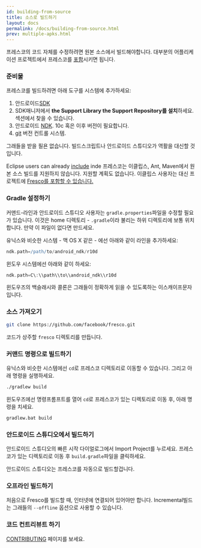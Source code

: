 ```yaml
---
id: building-from-source
title: 소스로 빌드하기
layout: docs
permalink: /docs/building-from-source.html
prev: multiple-apks.html
---
```


프레스코의 코드 자체를 수정하려면 원본 소스에서 빌드해야합니다. 대부분의 어플리케이션 프로젝트에서 프레스코를 [포함](index.html#_)시키면 됩니다.

### 준비물

프레스코를 빌드하려면 아래 도구를 시스템에 추가하세요:

1. 안드로이드[SDK](https://developer.android.com/sdk/index.html#Other)
2. SDK매니저에서 **the Support Library the Support Repository를 설치**하세요. 섹션에서 찾을 수 있습니다.
3. 안드로이드 [NDK](https://developer.android.com/tools/sdk/ndk/index.html). 10c 혹은 이후 버전이 필요합니다.
4. [git](http://git-scm.com/) 버전 컨트롤 시스템.

그래들을 받을 필욘 없습니다. 빌드스크립트나 안드로이드 스튜디오가 역활을 대신할 것입니다.

Eclipse users can already [include](index.html#) inde
프레스코는 이클립스, Ant, Maven에서 원본 소스 빌드를 지원하지 않습니다. 지원할 계획도 없습니다. 이클립스 사용자는 대신 프로젝트에 [Fresco를 포함할 수 있습니다.](index.html#)

### Gradle 설정하기

커맨드-라인과 안드로이드 스튜디오 사용자는 `gradle.properties`파일을 수정할 필요가 있습니다. 이것은 home 디렉토리 - `.gradle`이라 불리는 하위 디렉토리에 보통 위치합니다. 만약 이 파일이 없다면 만드세요.

유닉스와 비슷한 시스템 - 맥 OS X 같은 - 에선 아래와 같이 라인을 추가하세요:

```groovy
ndk.path=/path/to/android_ndk/r10d
```

윈도우 시스템에선 아래와 같이 하세요:

```groovy
ndk.path=C\:\\path\\to\\android_ndk\\r10d
```

윈도우즈의 백슬래시와 콜론은 그래들이 정확하게 읽을 수 있도록하는 이스캐이프문자 입니다.

### 소스 가져오기

```sh
git clone https://github.com/facebook/fresco.git
```

코드가 상주할 `fresco` 디렉토리를 만듭니다.

### 커맨드 명령으로 빌드하기

유닉스와 비슷한 시스템에선 `cd`로 프레스코 디렉토리로 이동할 수 있습니다. 그리고 아래 명령을 실행하세요.

```sh
./gradlew build
```

윈도우즈에선 명령프롬프트를 열어 `cd`로 프레스코가 있는 디렉토리로 이동 후, 아래 명령을 치세요.

```bat
gradlew.bat build
```

### 안드로이드 스튜디오에서 빌드하기

안드로이드 스튜디오의 빠른 시작 다이얼로그에서 Import Project를 누르세요. 프레스코가 있는 디렉토리로 이동 후 `build.gradle`파일을 클릭하세요.

안드로이드 스튜디오는 프레스코를 자동으로 빌드할겁니다.

### 오프라인 빌드하기

처음으로 Fresco를 빌드할 때, 인터넷에 연결되어 있어야만 합니다. Incremental빌드는 그래들의 `--offline` 옵션으로 사용할 수 있습니다.

### 코드 컨트리뷰트 하기

[CONTRIBUTING](https://github.com/facebook/fresco/blob/master/CONTRIBUTING.md) 페이지를 보세요.
